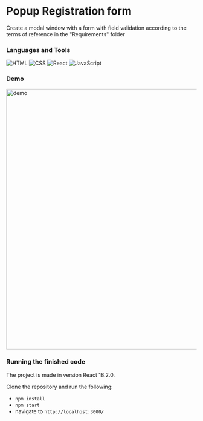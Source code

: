 # Popup Registration form
Create a modal window with a form with field validation according to the terms of reference in the "Requirements" folder


### Languages and Tools
![HTML](https://img.shields.io/badge/-HTML-4d4d4d?style=for-the-badge&logo=HTML5&logoColor=e44d26)
![CSS](https://img.shields.io/badge/-CSS-4d4d4d?style=for-the-badge&logo=CSS3&logoColor=264de4)
![React](https://img.shields.io/badge/-React-4d4d4d?style=for-the-badge&logo=React&logoColor=00d8ff)
![JavaScript](https://img.shields.io/badge/-JavaScript-4d4d4d?style=for-the-badge&logo=JavaScript&logoColor=f7dc1c)

### Demo
<img src="https://github.com/ilya-filatov-94/Popup-Registration-Form/blob/main/Demo/LoginFormDemo.gif" alt="demo" width="689"/>

### Running the finished code
The project is made in version React 18.2.0.

Clone the repository and run the following:
* `npm install`
* `npm start`
* navigate to `http://localhost:3000/`
